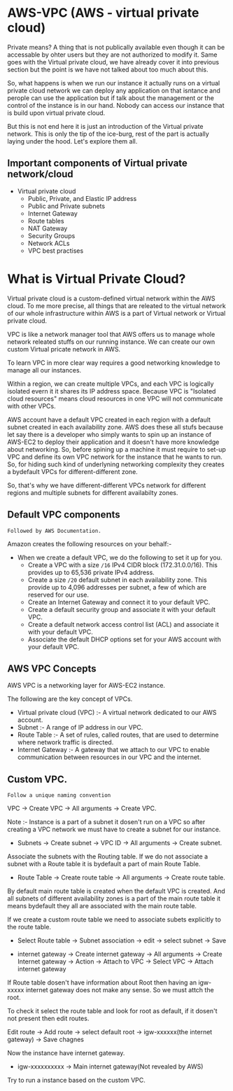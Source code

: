 # AWS-VPC (AWS - virtual private cloud)

Private means? A thing that is not publically available even though it can be accessable by ohter users but they are not authorized to modify it. Same goes with the Virtual private cloud, we have already cover it into previous section but the point is we have not talked about too much about this.

So, what happens is when we run our instance it actually runs on a virtual private cloud network we can deploy any application on that isntance and perople can use the application but if talk about the management or the control of the instance is in our hand. Nobody can access our instance that is build upon virtual private cloud.

But this is not end here it is just an introduction of the Virtual private network. This is only the tip of the ice-burg, rest of the part is actually laying under the hood. Let's explore them all.

## Important components of Virtual private network/cloud

- Virtual private cloud
  - Public, Private, and Elastic IP address
  - Public and Private subnets
  - Internet Gateway
  - Route tables
  - NAT Gateway
  - Security Groups
  - Network ACLs
  - VPC best practises

# What is Virtual Private Cloud?

Virtual private cloud is a custom-defined virtual network within the AWS cloud. To me more precise, all things that are releated to the virtual network of our whole infrastructure within AWS is a part of Virtual network or Virtual private cloud.

VPC is like a network manager tool that AWS offers us to manage whole network releated stuffs on our running instance. We can create our own custom Virtual pricate network in AWS.

To learn VPC in more clear way requires a good networking knowledge to manage all our instances.

Within a region, we can create multiple VPCs, and each VPC is logically isolated evern it it shares its IP address space. Because VPC is "Isolated cloud resources" means cloud resources in one VPC will not communicate with other VPCs.

AWS account have a default VPC created in each region with a default subnet created in each availability zone. AWS does these all stufs because let say there is a developer who simply wants to spin up an instance of AWS-EC2 to deploy their application and it doesn't have more knowledge about networking. So, before spining up a machine it must require to set-up VPC and define its own VPC network for the instance that he wants to run. So, for hiding such kind of underlyning networking complexity they creates a bydefault VPCs for different-different zone.

So, that's why we have different-different VPCs network for different regions and multiple subnets for different availabilty zones.

## Default VPC components

<code>Followed by AWS Documentation.</code>

Amazon creates the following resources on your behalf:-

- When we create a default VPC, we do the following to set it up for you.
  - Create a VPC with a size <code>/16</code> IPv4 CIDR block (172.31.0.0/16). This provides up to 65,536 private IPv4 address.
  - Create a size <code>/20</code> default subnet in each availability zone. This provide up to 4,096 addresses per subnet, a few of which are reserved for our use.
  - Create an Internet Gateway and connect it to your default VPC.
  - Create a default security group and associate it with your default VPC.
  - Create a default network access control list (ACL) and associate it with your default VPC.
  - Associate the default DHCP options set for your AWS account with your default VPC.

## AWS VPC Concepts

AWS VPC is a networking layer for AWS-EC2 instance.

The following are the key concept of VPCs.

- Virtual private cloud (VPC) :- A virtual network dedicated to our AWS account.
- Subnet :- A range of IP address in our VPC.
- Route Table :- A set of rules, called routes, that are used to determine where network traffic is directed.
- Internet Gateway :- A gateway that we attach to our VPC to enable communication between resources in our VPC and the internet.

## Custom VPC.

<code>Follow a unique naming convention</code>

VPC -> Create VPC -> All arguments -> Create VPC.

Note :- Instance is a part of a subnet it dosen't run on a VPC so after creating a VPC network we must have to create a subnet for our instance.

- Subnets -> Create subnet -> VPC ID -> All arguments -> Create subnet.

Associate the subnets with the Routing table. If we do not associate a subnet with a Route table it is bydefault a part of main Route Table.

- Route Table -> Create route table -> All arguments -> Create route table.

By default main route table is created when the default VPC is created. And all subnets of different availability zones is a part of the main route table it means bydefault they all are associated with the main route table.

If we create a custom route table we need to associate subets explicitly to the route table.

- Select Route table -> Subnet association -> edit -> select subnet -> Save

- internet gateway -> Create internet gateway -> All arguments -> Create Internet gateway -> Action -> Attach to VPC -> Select VPC -> Attach internet gateway

If Route table dosen't have information about Root then having an igw-xxxxx internet gateway does not make any sense. So we must attch the root.

To check it select the route table and look for root as default, if it dosen't not present then edit routes.

Edit route -> Add route -> select default root -> igw-xxxxxx(the internet gateway) -> Save chagnes

Now the instance have internet gateway.

- igw-xxxxxxxxxx -> Main internet gateway(Not revealed by AWS)

Try to run a instance based on the custom VPC.
